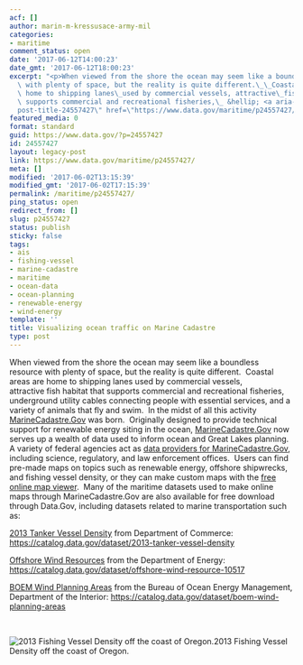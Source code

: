 ```yaml
---
acf: []
author: marin-m-kressusace-army-mil
categories:
- maritime
comment_status: open
date: '2017-06-12T14:00:23'
date_gmt: '2017-06-12T18:00:23'
excerpt: "<p>When viewed from the shore the ocean may seem like a boundless resource\
  \ with plenty of space, but the reality is quite different.\_\_Coastal areas are\
  \ home to shipping lanes\_used by commercial vessels, attractive\_fish habitat that\
  \ supports commercial and recreational fisheries,\_ &hellip; <a aria-describedby=\"\
  post-title-24557427\" href=\"https://www.data.gov/maritime/p24557427/\">Continued</a></p>\n"
featured_media: 0
format: standard
guid: https://www.data.gov/?p=24557427
id: 24557427
layout: legacy-post
link: https://www.data.gov/maritime/p24557427/
meta: []
modified: '2017-06-02T13:15:39'
modified_gmt: '2017-06-02T17:15:39'
permalink: /maritime/p24557427/
ping_status: open
redirect_from: []
slug: p24557427
status: publish
sticky: false
tags:
- ais
- fishing-vessel
- marine-cadastre
- maritime
- ocean-data
- ocean-planning
- renewable-energy
- wind-energy
template: ''
title: Visualizing ocean traffic on Marine Cadastre
type: post
---
```

When viewed from the shore the ocean may seem like a boundless resource with plenty of space, but the reality is quite different.  Coastal areas are home to shipping lanes used by commercial vessels, attractive fish habitat that supports commercial and recreational fisheries,  underground utility cables connecting people with essential services, and a variety of animals that fly and swim.  In the midst of all this activity [MarineCadastre.Gov](https://marinecadastre.gov/) was born.  Originally designed to provide technical support for renewable energy siting in the ocean, [MarineCadastre.Gov](https://marinecadastre.gov/) now serves up a wealth of data used to inform ocean and Great Lakes planning.  A variety of federal agencies act as [data providers for MarineCadastre.Gov](https://marinecadastre.gov/about/), including science, regulatory, and law enforcement offices.  Users can find pre-made maps on topics such as renewable energy, offshore shipwrecks, and fishing vessel density, or they can make custom maps with the [free online map viewer](https://marinecadastre.gov/viewers/).  Many of the maritime datasets used to make online maps through MarineCadastre.Gov are also available for free download through Data.Gov, including datasets related to marine transportation such as:


[2013 Tanker Vessel Density](https://catalog.data.gov/dataset/2013-tanker-vessel-density) from Department of Commerce: https://catalog.data.gov/dataset/2013-tanker-vessel-density


[Offshore Wind Resources](https://catalog.data.gov/dataset/offshore-wind-resource-10517) from the Department of Energy: https://catalog.data.gov/dataset/offshore-wind-resource-10517


[BOEM Wind Planning Areas](https://catalog.data.gov/dataset/boem-wind-planning-areas) from the Bureau of Ocean Energy Management, Department of the Interior: https://catalog.data.gov/dataset/boem-wind-planning-areas


 


![2013 Fishing Vessel Density off the coast of Oregon.](https://s3.amazonaws.com/bsp-ocsit-prod-east-appdata/datagov/wordpress/2017/05/datagov-fishing-AIS-WA-1024x667.jpg)2013 Fishing Vessel Density off the coast of Oregon.
 


